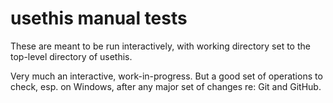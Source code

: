 # usethis manual tests

These are meant to be run interactively, with working directory set to the top-level directory of usethis.

Very much an interactive, work-in-progress. But a good set of operations to check, esp. on Windows, after any major set of changes re: Git and GitHub.
